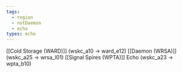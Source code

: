```yaml
---
tags:
  - region
  - notDaemon
  - echo
types: echo
---
```

[[Cold Storage (WARD)]] (wskc_a10 -> ward_e12)
[[Daemon (WRSA)]] (wskc_a25 -> wrsa_l01)
[[Signal Spires (WPTA)]] Echo (wskc_a23 -> wpta_b10)